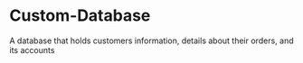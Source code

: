 # Custom-Database
A database that holds customers information, details about their orders, and its accounts
